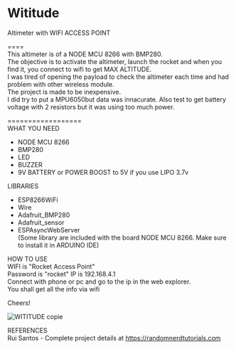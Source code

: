 # Wititude
Altimeter with WIFI ACCESS POINT

====  
This altimeter is of a NODE MCU 8266 with BMP280.  
The objective is to activate the altimeter, launch the rocket and when you find it, you connect to wifi to get MAX ALTITUDE.  
I was tired of opening the payload to check the altimeter each time and had problem with other wireless module.  
The project is made to be inexpensive.  
I did try to put a MPU6050but data was innacurate. Also test to get battery voltage with 2 resistors but it was using too much power.  

==================  
WHAT YOU NEED  
- NODE MCU 8266  
- BMP280  
- LED  
- BUZZER  
- 9V BATTERY or POWER BOOST to 5V if you use LIPO 3.7v  

LIBRARIES  
- ESP8266WiFi    
- Wire    
- Adafruit_BMP280    
- Adafruit_sensor  
- ESPAsyncWebServer  
(Some library are included with the board NODE MCU 8266. Make sure to install it in ARDUINO IDE)  

HOW TO USE  
WIFI is "Rocket Access Point"  
Password is "rocket" 
IP is 192.168.4.1  
Connect with phone or pc and go to the ip in the web explorer.  
You shall get all the info via wifi  

Cheers!  

![WITITUDE copie](https://user-images.githubusercontent.com/61804891/141720201-4fb061eb-6298-44ab-9e85-0a7c0bd73bb0.jpeg)




REFERENCES  
Rui Santos - Complete project details at https://randomnerdtutorials.com    
